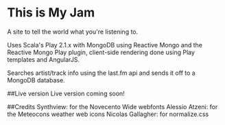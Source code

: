 This is My Jam
===

A site to tell the world what you're listening to.

Uses Scala's Play 2.1.x with MongoDB using Reactive Mongo and the Reactive Mongo Play plugin, client-side rendering done using Play templates and AngularJS.

Searches artist/track info using the last.fm api and sends it off to a MongoDB database.

##Live version
Live version coming soon!

##Credits
Synthview: for the Novecento Wide webfonts
Alessio Atzeni: for the Meteocons weather web icons
Nicolas Gallagher: for normalize.css